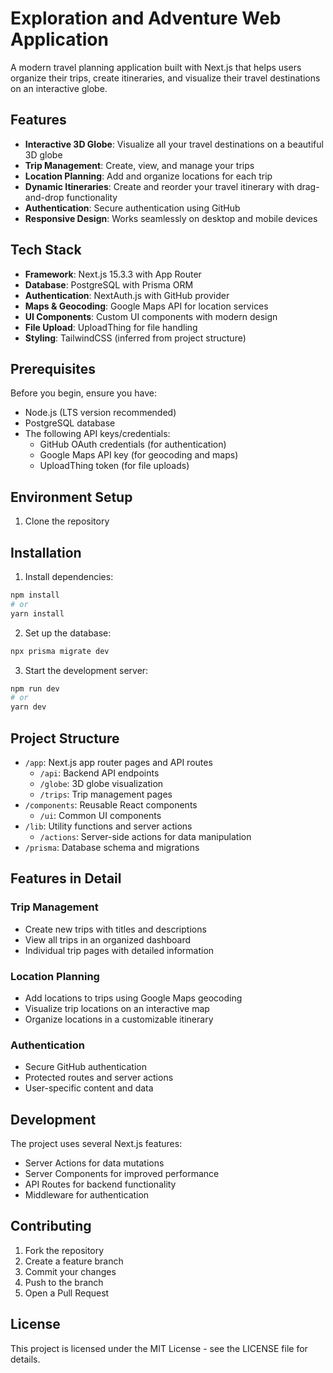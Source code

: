 # Exploration and Adventure Web Application

A modern travel planning application built with Next.js that helps users organize their trips, create itineraries, and visualize their travel destinations on an interactive globe.

## Features

- **Interactive 3D Globe**: Visualize all your travel destinations on a beautiful 3D globe
- **Trip Management**: Create, view, and manage your trips
- **Location Planning**: Add and organize locations for each trip
- **Dynamic Itineraries**: Create and reorder your travel itinerary with drag-and-drop functionality
- **Authentication**: Secure authentication using GitHub
- **Responsive Design**: Works seamlessly on desktop and mobile devices

## Tech Stack

- **Framework**: Next.js 15.3.3 with App Router
- **Database**: PostgreSQL with Prisma ORM
- **Authentication**: NextAuth.js with GitHub provider
- **Maps & Geocoding**: Google Maps API for location services
- **UI Components**: Custom UI components with modern design
- **File Upload**: UploadThing for file handling
- **Styling**: TailwindCSS (inferred from project structure)

## Prerequisites

Before you begin, ensure you have:

- Node.js (LTS version recommended)
- PostgreSQL database
- The following API keys/credentials:
  - GitHub OAuth credentials (for authentication)
  - Google Maps API key (for geocoding and maps)
  - UploadThing token (for file uploads)

## Environment Setup

1. Clone the repository

## Installation

1. Install dependencies:
```bash
npm install
# or
yarn install
```

2. Set up the database:
```bash
npx prisma migrate dev
```

3. Start the development server:
```bash
npm run dev
# or
yarn dev
```

## Project Structure

- `/app`: Next.js app router pages and API routes
  - `/api`: Backend API endpoints
  - `/globe`: 3D globe visualization
  - `/trips`: Trip management pages
- `/components`: Reusable React components
  - `/ui`: Common UI components
- `/lib`: Utility functions and server actions
  - `/actions`: Server-side actions for data manipulation
- `/prisma`: Database schema and migrations

## Features in Detail

### Trip Management
- Create new trips with titles and descriptions
- View all trips in an organized dashboard
- Individual trip pages with detailed information

### Location Planning
- Add locations to trips using Google Maps geocoding
- Visualize trip locations on an interactive map
- Organize locations in a customizable itinerary

### Authentication
- Secure GitHub authentication
- Protected routes and server actions
- User-specific content and data

## Development

The project uses several Next.js features:
- Server Actions for data mutations
- Server Components for improved performance
- API Routes for backend functionality
- Middleware for authentication

## Contributing

1. Fork the repository
2. Create a feature branch
3. Commit your changes
4. Push to the branch
5. Open a Pull Request

## License

This project is licensed under the MIT License - see the LICENSE file for details.
